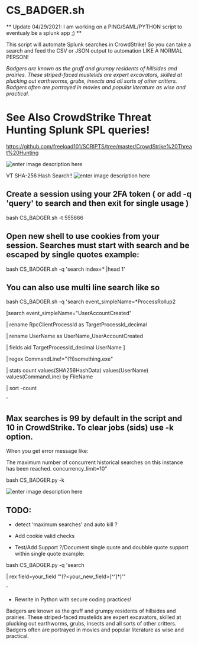 # CS_BADGER.sh

** Update 04/29/2021: I am working on a PING/SAML/PYTHON script to eventualy be a splunk app ;) **

This script will automate Splunk searches in CrowdStrike! So you can take a search and feed the CSV or JSON output to automation LIKE A NORMAL PERSON!


 *Badgers are known as the gruff and grumpy residents of hillsides and prairies. These striped-faced mustelids are expert excavators, skilled at plucking out earthworms, grubs, insects and all sorts of other critters. Badgers often are portrayed in movies and popular literature as wise and practical.*

# See Also CrowdStrike Threat Hunting Splunk SPL queries! 
https://github.com/freeload101/SCRIPTS/tree/master/CrowdStrike%20Threat%20Hunting 

![enter image description here](https://github.com/freeload101/SCRIPTS/blob/master/Bash/CS_BADGER/SCREEN_SHOTS/CS_BADGER.jpg?raw=true?raw=true)

VT SHA-256 Hash Search!!
![enter image description here](https://github.com/freeload101/SCRIPTS/blob/master/Bash/CS_BADGER/SCREEN_SHOTS/CS_BADGER_VT.jpg?raw=true?raw=true)


## Create a session using your 2FA token ( or add -q 'query' to search and then exit for single usage )
bash CS_BADGER.sh -t 555666

## Open new shell to use cookies from your session. Searches must start with search and be escaped by single quotes example:
bash CS_BADGER.sh -q 'search index=\* |head 1'

## You can also use multi line search like so

bash CS_BADGER.sh -q 'search event_simpleName=\*ProcessRollup2 

[search event_simpleName="UserAccountCreated" 

| rename RpcClientProcessId as TargetProcessId_decimal 

| rename UserName as UserName_UserAccountCreated 

| fields aid TargetProcessId_decimal UserName ] 

|  regex CommandLine!="(?i)something\.exe"

| stats count values(SHA256HashData) values(UserName) values(CommandLine) by  FileName

| sort -count

'

## Max searches is 99 by default in the script and 10 in CrowdStrike. To clear jobs (sids) use -k option. 
When you get error message like:

The maximum number of concurrent historical searches on this instance has been reached. concurrency_limit=10"


bash CS_BADGER.py -k

![enter image description here](https://github.com/freeload101/SCRIPTS/blob/master/Bash/CS_BADGER/SCREEN_SHOTS/SC_BADGER_KILLALL.jpg?raw=true)

## TODO:
* detect 'maximum searches' and auto kill ?

* Add cookie valid checks

* Test/Add Support ?/Document single quote and doubble quote support within single quote example:

bash CS_BADGER.py -q 'search  

| rex field=your_field "\'(?<your_new_field>[^\']*)\'"

'

* Rewrite in Python with secure coding practices!
 

Badgers are known as the gruff and grumpy residents of hillsides and prairies. These striped-faced mustelids are expert excavators, skilled at plucking out earthworms, grubs, insects and all sorts of other critters. Badgers often are portrayed in movies and popular literature as wise and practical.

